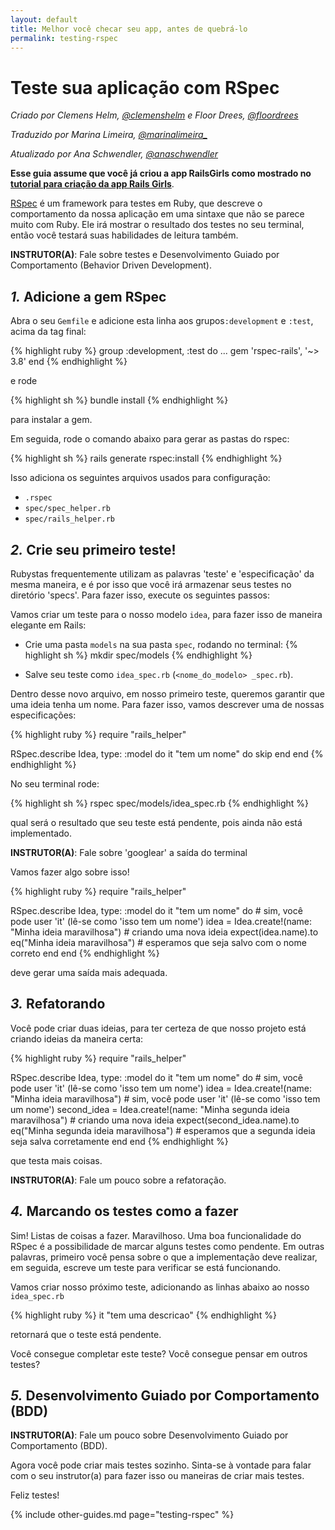 ```yaml
---
layout: default
title: Melhor você checar seu app, antes de quebrá-lo
permalink: testing-rspec
---
```


# Teste sua aplicação com RSpec

*Criado por Clemens Helm, [@clemenshelm](https://twitter.com/clemenshelm) e Floor Drees, [@floordrees](https://twitter.com/floordrees)*

*Traduzido por Marina Limeira, [@marinalimeira_](https://www.twitter.com/marinalimeira_)*

*Atualizado por Ana Schwendler, [@anaschwendler](https://twitter.com/anaschwendler)*

**Esse guia assume que você já criou a app RailsGirls como mostrado no** [**tutorial para criação da app Rails Girls**](/app).

[RSpec](https://github.com/rspec/rspec-rails) é um framework para testes em Ruby, que descreve o comportamento da nossa aplicação em uma sintaxe que não se parece muito com Ruby. Ele irá mostrar o resultado dos testes no seu terminal, então você testará suas habilidades de leitura também.

__INSTRUTOR(A)__: Fale sobre testes e Desenvolvimento Guiado por Comportamento (Behavior Driven Development).

## *1.* Adicione a gem RSpec

Abra o seu `Gemfile` e adicione esta linha aos grupos`:development` e `:test`, acima da tag final:

{% highlight ruby %}
group :development, :test do
  ...
  gem 'rspec-rails', '~> 3.8'
end
{% endhighlight %}

e rode

{% highlight sh %}
bundle install
{% endhighlight %}

para instalar a gem.

Em seguida, rode o comando abaixo para gerar as pastas do rspec:

{% highlight sh %}
rails generate rspec:install
{% endhighlight %}

Isso adiciona os seguintes arquivos usados para configuração:

- `.rspec`
- `spec/spec_helper.rb`
- `spec/rails_helper.rb`

## *2.* Crie seu primeiro teste!

Rubystas frequentemente utilizam as palavras 'teste' e 'especificação' da mesma maneira, e é por isso que você irá armazenar seus testes no diretório 'specs'.
Para fazer isso, execute os seguintes passos:

Vamos criar um teste para o nosso modelo `idea`, para fazer isso de maneira elegante em Rails:

* Crie uma pasta `models` na sua pasta `spec`, rodando no terminal:
{% highlight sh %}
mkdir spec/models
{% endhighlight %}

* Salve seu teste como `idea_spec.rb` (`<nome_do_modelo> _spec.rb`).

Dentro desse novo arquivo, em nosso primeiro teste, queremos garantir que uma ideia tenha um nome. Para fazer isso, vamos descrever uma de nossas especificações:

{% highlight ruby %}
require "rails_helper"

RSpec.describe Idea, type: :model do
  it "tem um nome" do
    skip
  end
end
{% endhighlight %}

No seu terminal rode:

{% highlight sh %}
rspec spec/models/idea_spec.rb
{% endhighlight %}

qual será o resultado que seu teste está pendente, pois ainda não está implementado.

__INSTRUTOR(A)__: Fale sobre 'googlear' a saída do terminal

Vamos fazer algo sobre isso!

{% highlight ruby %}
require "rails_helper"

RSpec.describe Idea, type: :model do
  it "tem um nome" do # sim, você pode user 'it' (lê-se como 'isso tem um nome')
    idea = Idea.create!(name: "Minha ideia maravilhosa") # criando uma nova ideia
    expect(idea.name).to eq("Minha ideia maravilhosa") # esperamos que seja salvo com o nome correto
  end
end
{% endhighlight %}

deve gerar uma saída mais adequada.

## *3.* Refatorando

Você pode criar duas ideias, para ter certeza de que nosso projeto está criando ideias da maneira certa:

{% highlight ruby %}
require "rails_helper"

RSpec.describe Idea, type: :model do
  it "tem um nome" do # sim, você pode user 'it' (lê-se como 'isso tem um nome')
    idea = Idea.create!(name: "Minha ideia maravilhosa") # sim, você pode user 'it' (lê-se como 'isso tem um nome')
    second_idea = Idea.create!(name: "Minha segunda ideia maravilhosa") # criando uma nova ideia
    expect(second_idea.name).to eq("Minha segunda ideia maravilhosa") # esperamos que a segunda ideia seja salva corretamente
  end
end
{% endhighlight %}

que testa mais coisas.

__INSTRUTOR(A)__: Fale um pouco sobre a refatoração.

## *4.* Marcando os testes como a fazer

Sim! Listas de coisas a fazer. Maravilhoso.
Uma boa funcionalidade do RSpec é a possibilidade de marcar alguns testes como pendente. Em outras palavras, primeiro você pensa sobre o que a implementação deve realizar, em seguida, escreve um teste para verificar se está funcionando.

Vamos criar nosso próximo teste, adicionando as linhas abaixo ao nosso `idea_spec.rb`

{% highlight ruby %}
it "tem uma descricao"
{% endhighlight %}

retornará que o teste está pendente.

Você consegue completar este teste? Você consegue pensar em outros testes?

## *5.* Desenvolvimento Guiado por Comportamento (BDD)

__INSTRUTOR(A)__: Fale um pouco sobre Desenvolvimento Guiado por Comportamento (BDD).

Agora você pode criar mais testes sozinho.
Sinta-se à vontade para falar com o seu instrutor(a) para fazer isso ou maneiras de criar mais testes.

Feliz testes!

{% include other-guides.md page="testing-rspec" %}
